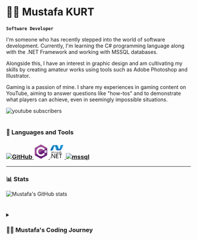 # 🏄‍♂ Mustafa KURT

**`Software Developer`**

 I'm someone who has recently stepped into the world of software development. Currently, I'm learning the C# programming language along with the .NET Framework and working with MSSQL databases. 

Alongside this, I have an interest in graphic design and am cultivating my skills by creating amateur works using tools such as Adobe Photoshop and Illustrator.

Gaming is a passion of mine. I share my experiences in gaming content on YouTube, aiming to answer questions like "how-tos" and to demonstrate what players can achieve, even in seemingly impossible situations.

<!-- Social badges section -->
<!-- Badges with custom icons - https://github.com/trukafatsum/custom-icon-badges -->
<!-- View counter - https://github.com/trukafatsum/Simple-View-Counter -->
<p align="center">
  <a href="https://www.youtube.com/@trukafatsum?sub_confirmation=1">
    <img height="32px" align="left" alt="youtube subscribers" title="Subscribe to my YouTube channel" src="https://pngimg.com/uploads/subscribe/subscribe_PNG29.png"/></a>
</p>
<br />
<br />


<h3> 🧰 Languages and Tools <h3/>
  
  <a href="https://docs.github.com/get-started" target="_blank" rel="noreferrer">
    <img src="https://cdn.jsdelivr.net/gh/devicons/devicon/icons/github/github-original.svg" alt="GitHub" width="40px" height="40"/>
  </a>
  <a href="https://www.w3schools.com/cs/" target="_blank" rel="noreferrer">
    <img src="https://raw.githubusercontent.com/devicons/devicon/master/icons/csharp/csharp-original.svg" alt="csharp" width="40" height="40" />
  </a>
  <a href="https://dotnet.microsoft.com/" target="_blank" rel="noreferrer">
    <img src="https://raw.githubusercontent.com/devicons/devicon/master/icons/dot-net/dot-net-original-wordmark.svg" alt="dotnet" width="40" height="40" />
  </a>
  <a href="https://www.microsoft.com/en-us/sql-server" target="_blank" rel="noreferrer">
    <img src="https://www.svgrepo.com/show/303229/microsoft-sql-server-logo.svg" alt="mssql" width="40" height="40" />
  </a>
<br />

------

### 📊 Stats

![Mustafa's GitHub stats](https://github-readme-stats.vercel.app/api?username=trukafatsum&show_icons=true&theme=gruvbox)

<!-- ![GitHub Streak](https://streak-stats.demolab.com?user=trukafatsum&theme=gruvbox&border_radius=4.5) -->

#

<details>
 <summary><h3>👨‍💻 Mustafa's Coding Journey</h3></summary>
   I started my coding journey as a player in Silkroad Online from 2007 to 2018. After approximately 12 years of playing the game, I wanted to shift my focus from gaming to understanding its mechanics. Despite having no prior experience in software, I slowly started gaining knowledge about databases (MSSQL). I acquired fundamental insights into queries, their coding, and relationships between tables.
<br /><br />
In 2021, I enrolled in the Computer Programming department of a open education Anadolu university. Throughout this period, I endeavored to enhance my skills by consuming various content on platforms like YouTube and Udemy, focusing on subjects such as C#, .NET Framework, Design Patterns, and Architectures. I graduated after completing the two-year program in Computer Programming. I am still in the ongoing process of learning.
</details>
